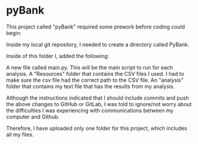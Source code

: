 # pyBank

This project called "pyBank" required some prework before coding could begin:

Inside my local git repository, I needed to create a directory called PyBank.

Inside of this folder I, added the following:

A new file called main.py. This will be the main script to run for each analysis.
A "Resources" folder that contains the CSV files I used. 
I had to make sure the csv file had the correct path to the CSV file.
An "analysis" folder that contains my text file that has the results from my analysis.

Although the instructions indicated that I should include commits and push the above changes to GitHub or GitLab, I was told to ignore/not worry about the difficulties I was experiencing with communications between my computer and Github.

Therefore, I have uploaded only one folder for this project, which includes all my files.

